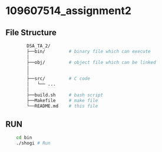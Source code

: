 # 109607514_assignment2

## File Structure

```bash
        DSA_TA_2/
        ├──bin/         # binary file which can execute
        │   
        ├──obj/         # object file which can be linked
        │ 
        │   
        ├──src/         # C code
        │   └── ...
        │
        ├──build.sh     # bash script
        ├──Makefile     # make file
        └──README.md    # this file 
```
## RUN
```sh
    cd bin
    ./shogi # Run
```